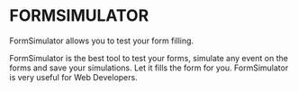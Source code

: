# FORMSIMULATOR
FormSimulator allows you to test your form filling.

FormSimulator is the best tool to test your forms, simulate any event on the forms and save your simulations. Let it fills the form for you. 
FormSimulator is very useful for Web Developers.
